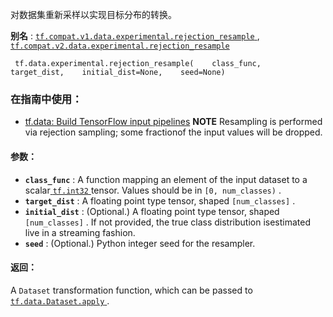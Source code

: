 对数据集重新采样以实现目标分布的转换。

**别名** : [ `tf.compat.v1.data.experimental.rejection_resample` ](/api_docs/python/tf/data/experimental/rejection_resample), [ `tf.compat.v2.data.experimental.rejection_resample` ](/api_docs/python/tf/data/experimental/rejection_resample)

```
 tf.data.experimental.rejection_resample(    class_func,    target_dist,    initial_dist=None,    seed=None) 
```

### 在指南中使用：
- [tf.data: Build TensorFlow input pipelines](https://tensorflow.google.cn/guide/data)
**NOTE**  Resampling is performed via rejection sampling; some fractionof the input values will be dropped.

#### 参数：
- **`class_func`** : A function mapping an element of the input dataset to a scalar[ `tf.int32` ](https://tensorflow.google.cn/api_docs/python/tf#int32) tensor. Values should be in  `[0, num_classes)` .
- **`target_dist`** : A floating point type tensor, shaped  `[num_classes]` .
- **`initial_dist`** : (Optional.)  A floating point type tensor, shaped `[num_classes]` .  If not provided, the true class distribution isestimated live in a streaming fashion.
- **`seed`** : (Optional.) Python integer seed for the resampler.


#### 返回：
A  `Dataset`  transformation function, which can be passed to[ `tf.data.Dataset.apply` ](https://tensorflow.google.cn/api_docs/python/tf/data/Dataset#apply).

